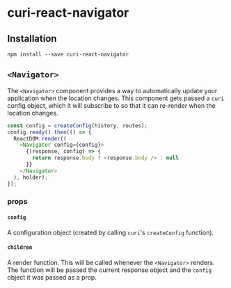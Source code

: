 # curi-react-navigator

## Installation

```
npm install --save curi-react-navigator
```

## `<Navigator>`

The `<Navigator>` component provides a way to automatically update your application when the location changes. This component gets passed a `curi` config object, which it will subscribe to so that it can re-render when the location changes.

```js
const config = createConfig(history, routes);
config.ready().then(() => {
  ReactDOM.render((
    <Navigator config={config}>
      {(response, config) => {
        return response.body ? <response.body /> : null
      }}
    </Navigator>
  ), holder);
});
```

### props

#### `config`

A configuration object (created by calling `curi`'s `createConfig` function).

#### `children`

A render function. This will be called whenever the `<Navigator>` renders. The function will be passed the current response object and the `config` object it was passed as a prop.
